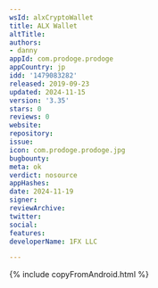 ```yaml
---
wsId: alxCryptoWallet
title: ALX Wallet
altTitle: 
authors:
- danny
appId: com.prodoge.prodoge
appCountry: jp
idd: '1479083282'
released: 2019-09-23
updated: 2024-11-15
version: '3.35'
stars: 0
reviews: 0
website: 
repository: 
issue: 
icon: com.prodoge.prodoge.jpg
bugbounty: 
meta: ok
verdict: nosource
appHashes: 
date: 2024-11-19
signer: 
reviewArchive: 
twitter: 
social: 
features: 
developerName: 1FX LLC

---
```


{% include copyFromAndroid.html %}